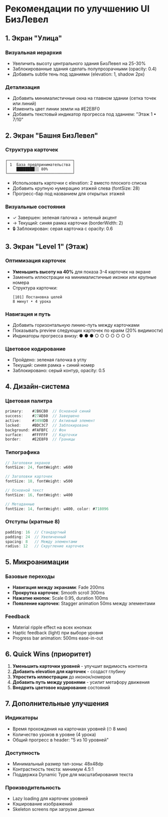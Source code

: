 # Рекомендации по улучшению UI БизЛевел

## 1. Экран "Улица"

### Визуальная иерархия
- Увеличить высоту центрального здания БизЛевел на 25-30%
- Заблокированные здания сделать полупрозрачными (opacity: 0.4)
- Добавить subtle тень под зданиями (elevation: 1, shadow 2px)

### Детализация
- Добавить минималистичные окна на главном здании (сетка точек или линий)
- Изменить цвет линии земли на #E2E8F0
- Добавить текстовый индикатор прогресса под зданием: "Этаж 1 • 7/10"

## 2. Экран "Башня БизЛевел" 

### Структура карточек
```
┌─────────────────────────────┐
│ 1  База предпринимательства │
│    ████████░░ 80%           │
└─────────────────────────────┘
```
- Использовать карточки с elevation: 2 вместо плоского списка
- Добавить крупную нумерацию этажей слева (fontSize: 28)
- Прогресс-бар под названием для открытых этажей

### Визуальные состояния
- ✓ Завершен: зеленая галочка + зеленый акцент
- → Текущий: синяя рамка карточки (borderWidth: 2)
- 🔒 Заблокирован: серая карточка с opacity: 0.6

## 3. Экран "Level 1" (Этаж)

### Оптимизация карточек
- **Уменьшить высоту на 40%** для показа 3-4 карточек на экране
- Заменить иллюстрации на минималистичные иконки или крупные номера
- Структура карточки:
  ```
  [101] Постановка целей
  8 минут • 4 урока
  ```

### Навигация и путь
- Добавить горизонтальную линию-путь между карточками
- Показывать preview следующих карточек по краям (20% видимости)
- Индикаторы прогресса внизу: ● ● ● ○ ○ ○ ○ ○ ○ ○

### Цветовое кодирование
- Пройдено: зеленая галочка в углу
- Текущий: синяя рамка + синий номер
- Заблокировано: серый контур, opacity: 0.5

## 4. Дизайн-система

### Цветовая палитра
```dart
primary:    #2B6CB0  // Основной синий
success:    #27AE60  // Завершено
active:     #3498DB  // Активный элемент
locked:     #BDC3C7  // Заблокировано
background: #FAFBFC  // Фон
surface:    #FFFFFF  // Карточки
border:     #E2E8F0  // Границы
```

### Типографика
```dart
// Заголовки экранов
fontSize: 24, fontWeight: w600

// Заголовки карточек  
fontSize: 18, fontWeight: w500

// Основной текст
fontSize: 16, fontWeight: w400

// Метаданные
fontSize: 14, fontWeight: w400, color: #718096
```

### Отступы (кратные 8)
```dart
padding: 16  // Стандартный
padding: 24  // Увеличенный
spacing: 8   // Между элементами
radius: 12   // Скругление карточек
```

## 5. Микроанимации

### Базовые переходы
- **Навигация между экранами**: Fade 200ms
- **Прокрутка карточек**: Smooth scroll 300ms
- **Нажатие кнопок**: Scale 0.95, duration 100ms
- **Появление карточек**: Stagger animation 50ms между элементами

### Feedback
- Material ripple effect на всех кнопках
- Haptic feedback (light) при выборе уровня
- Progress bar animation: 500ms ease-in-out

## 6. Quick Wins (приоритет)

1. **Уменьшить карточки уровней** - улучшит видимость контента
2. **Добавить elevation для карточек** - создаст глубину
3. **Упростить иллюстрации** до иконок/номеров
4. **Добавить путь между уровнями** - усилит метафору движения
5. **Внедрить цветовое кодирование** состояний

## 7. Дополнительные улучшения

### Индикаторы
- Время прохождения на карточках уровней (⏱ 8 мин)
- Количество уроков в уровне (4 урока)
- Общий прогресс в header: "5 из 10 уровней"

### Доступность
- Минимальный размер тап-зоны: 48x48dp
- Контрастность текста: минимум 4.5:1
- Поддержка Dynamic Type для масштабирования текста

### Производительность
- Lazy loading для карточек уровней
- Кэширование изображений
- Skeleton screens при загрузке данных
